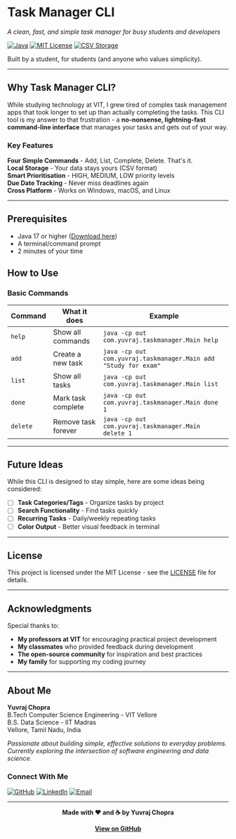 # Task Manager CLI

*A clean, fast, and simple task manager for busy students and developers*

[![Java](https://img.shields.io/badge/Java-17-ED8B00?style=for-the-badge&logo=openjdk&logoColor=white)](https://openjdk.java.net/)
[![MIT License](https://img.shields.io/badge/License-MIT-green.svg?style=for-the-badge)](https://choosealicense.com/licenses/mit/)
[![CSV Storage](https://img.shields.io/badge/Storage-CSV-blue?style=for-the-badge)](https://en.wikipedia.org/wiki/Comma-separated_values)

Built by a student, for students (and anyone who values simplicity).

---

## Why Task Manager CLI?

While studying technology at VIT, I grew tired of complex task management apps that took longer to set up than actually completing the tasks. 
This CLI tool is my answer to that frustration - a **no-nonsense, lightning-fast command-line interface** that manages your tasks and gets out of your way.

### Key Features
**Four Simple Commands** - Add, List, Complete, Delete. That's it.  
**Local Storage** - Your data stays yours (CSV format)  
**Smart Prioritisation** - HIGH, MEDIUM, LOW priority levels  
**Due Date Tracking** - Never miss deadlines again  
**Cross Platform** - Works on Windows, macOS, and Linux  

---

## Prerequisites
- Java 17 or higher ([Download here](https://www.oracle.com/in/java/technologies/downloads/))
- A terminal/command prompt
- 2 minutes of your time


## How to Use

### Basic Commands

| Command | What it does | Example |
|---------|-------------|---------|
| `help` | Show all commands | `java -cp out com.yuvraj.taskmanager.Main help` |
| `add` | Create a new task | `java -cp out com.yuvraj.taskmanager.Main add "Study for exam"` |
| `list` | Show all tasks | `java -cp out com.yuvraj.taskmanager.Main list` |
| `done` | Mark task complete | `java -cp out com.yuvraj.taskmanager.Main done 1` |
| `delete` | Remove task forever | `java -cp out com.yuvraj.taskmanager.Main delete 1` |

---

## Future Ideas

While this CLI is designed to stay simple, here are some ideas being considered:

- [ ] **Task Categories/Tags** - Organize tasks by project
- [ ] **Search Functionality** - Find tasks quickly
- [ ] **Recurring Tasks** - Daily/weekly repeating tasks
- [ ] **Color Output** - Better visual feedback in terminal
---

## License

This project is licensed under the MIT License - see the [LICENSE](LICENSE.txt) file for details.

---

## Acknowledgments

Special thanks to:
- **My professors at VIT** for encouraging practical project development
- **My classmates** who provided feedback during development
- **The open-source community** for inspiration and best practices
- **My family** for supporting my coding journey

---

## About Me

**Yuvraj Chopra**  
 B.Tech Computer Science Engineering - VIT Vellore  
 B.S. Data Science - IIT Madras  
 Vellore, Tamil Nadu, India

*Passionate about building simple, effective solutions to everyday problems. 
Currently exploring the intersection of software engineering and data science.*


### Connect With Me

[![GitHub](https://img.shields.io/badge/GitHub-chopra--yuvraj-181717?style=for-the-badge&logo=github)](https://github.com/chopra-yuvraj)
[![LinkedIn](https://img.shields.io/badge/LinkedIn-chopra--yuvraj-0A66C2?style=for-the-badge&logo=linkedin)](https://www.linkedin.com/in/chopra-yuvraj)
[![Email](https://img.shields.io/badge/Email-yuvrajchopra19%40gmail.com-EA4335?style=for-the-badge&logo=gmail&logoColor=white)](mailto:yuvrajchopra19@gmail.com)

---

<div align="center">

**Made with ❤️ and ☕ by Yuvraj Chopra**

[**View on GitHub**](https://github.com/chopra-yuvraj/task-manager-cli-java-csv)

</div>
